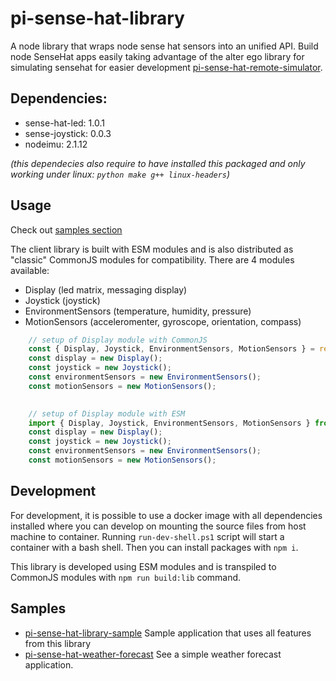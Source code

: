 pi-sense-hat-library
===============================

A node library that wraps node sense hat sensors into an unified API. Build node SenseHat apps easily taking advantage of the alter ego library for simulating sensehat for easier development [pi-sense-hat-remote-simulator](https://github.com/joanjane/pi-sense-hat-remote-simulator).

## Dependencies:
- sense-hat-led: 1.0.1
- sense-joystick: 0.0.3
- nodeimu: 2.1.12

*(this dependecies also require to have installed this packaged and only working under linux: `python make g++ linux-headers`)*

## Usage
Check out [samples section](#samples)

The client library is built with ESM modules and is also distributed as "classic" CommonJS modules for compatibility.
There are 4 modules available:

* Display (led matrix, messaging display)
* Joystick (joystick)
* EnvironmentSensors (temperature, humidity, pressure)
* MotionSensors (acceleromenter, gyroscope, orientation, compass)

```js
    // setup of Display module with CommonJS
    const { Display, Joystick, EnvironmentSensors, MotionSensors } = require('pi-sense-hat-library/cjs');
    const display = new Display();
    const joystick = new Joystick();
    const environmentSensors = new EnvironmentSensors();
    const motionSensors = new MotionSensors();

    
    // setup of Display module with ESM
    import { Display, Joystick, EnvironmentSensors, MotionSensors } from 'pi-sense-hat-library';
    const display = new Display();
    const joystick = new Joystick();
    const environmentSensors = new EnvironmentSensors();
    const motionSensors = new MotionSensors();
```

## Development
For development, it is possible to use a docker image with all dependencies installed where you can develop on mounting the source files from host machine to container. Running `run-dev-shell.ps1` script will start a container with a bash shell. Then you can install packages with `npm i`.

This library is developed using ESM modules and is transpiled to CommonJS modules with `npm run build:lib` command.

    
## Samples
* [pi-sense-hat-library-sample](https://github.com/joanjane/pi-sense-hat-library-sample) Sample application that uses all features from this library
* [pi-sense-hat-weather-forecast](https://github.com/joanjane/pi-sense-hat-weather-forecast)
See a simple weather forecast application.

